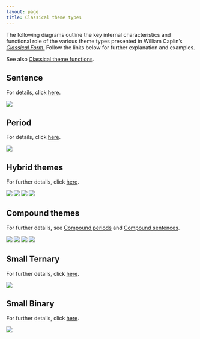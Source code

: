 ```yaml
---
layout: page
title: Classical theme types
---
```


The following diagrams outline the key internal characteristics and functional role of the various theme types presented in William Caplin’s [*Classical Form*.](https://openlibrary.org/works/OL2689355W/Classical_form) Follow the links below for further explanation and examples.

See also [Classical theme functions](themeFunctions.html).

Sentence
--------

For details, click [here](sentence.html).

<a href="sentence.html"><img src="Graphics/ClassicalThemes/sentence.svg" onerror="this.src='Graphics/ClassicalThemes/sentence.png'"></a>

Period
------

For details, click [here](period.html).

<img src="Graphics/ClassicalThemes/period.svg" onerror="this.src='Graphics/ClassicalThemes/period.png'">


Hybrid themes
-------------

For further details, click [here](hybridThemes.html).

<img src="Graphics/ClassicalThemes/hybrid1.svg" onerror="this.src='Graphics/ClassicalThemes/hybrid1.png'">
<img src="Graphics/ClassicalThemes/hybrid2.svg" onerror="this.src='Graphics/ClassicalThemes/hybrid2.png'">
<img src="Graphics/ClassicalThemes/hybrid3.svg" onerror="this.src='Graphics/ClassicalThemes/hybrid3.png'">
<img src="Graphics/ClassicalThemes/hybrid4.svg" onerror="this.src='Graphics/ClassicalThemes/hybrid4.png'">


Compound themes
---------------

For further details, see [Compound periods](compoundPeriod) and [Compound sentences](compoundSentence).

<img src="Graphics/ClassicalThemes/16period-sent.svg" onerror="this.src='Graphics/ClassicalThemes/16period-sent.png'">
<img src="Graphics/ClassicalThemes/16period-hybrid1.svg" onerror="this.src='Graphics/ClassicalThemes/16period-hybrid1.png'">
<img src="Graphics/ClassicalThemes/16period-hybrid3.svg" onerror="this.src='Graphics/ClassicalThemes/16period-hybrid3.png'">
<img src="Graphics/ClassicalThemes/16sentence.svg" onerror="this.src='Graphics/ClassicalThemes/16sentence.png'">

Small Ternary
---------------

For further details, click [here](smallTernary.html).

<img src="Graphics/ClassicalThemes/smallTernary.svg" onerror="this.src='Graphics/ClassicalThemes/smallTernary.png'">


Small Binary
---------------

For further details, click [here](smallBinary.html).

<img src="Graphics/ClassicalThemes/smallBinary.svg" onerror="this.src='Graphics/ClassicalThemes/smallBinary.png'">




